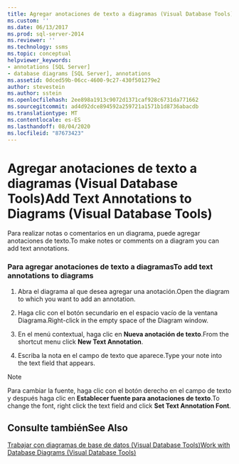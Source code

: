 ```yaml
---
title: Agregar anotaciones de texto a diagramas (Visual Database Tools) | Microsoft Docs
ms.custom: ''
ms.date: 06/13/2017
ms.prod: sql-server-2014
ms.reviewer: ''
ms.technology: ssms
ms.topic: conceptual
helpviewer_keywords:
- annotations [SQL Server]
- database diagrams [SQL Server], annotations
ms.assetid: 0dced59b-06cc-4600-9c27-430f501279e2
author: stevestein
ms.author: sstein
ms.openlocfilehash: 2ee898a1913c9072d1371caf928c6731da771662
ms.sourcegitcommit: ad4d92dce894592a259721a1571b1d8736abacdb
ms.translationtype: MT
ms.contentlocale: es-ES
ms.lasthandoff: 08/04/2020
ms.locfileid: "87673423"
---
```

# <a name="add-text-annotations-to-diagrams-visual-database-tools"></a><span data-ttu-id="0e9d2-102">Agregar anotaciones de texto a diagramas (Visual Database Tools)</span><span class="sxs-lookup"><span data-stu-id="0e9d2-102">Add Text Annotations to Diagrams (Visual Database Tools)</span></span>
  <span data-ttu-id="0e9d2-103">Para realizar notas o comentarios en un diagrama, puede agregar anotaciones de texto.</span><span class="sxs-lookup"><span data-stu-id="0e9d2-103">To make notes or comments on a diagram you can add text annotations.</span></span>  
  
### <a name="to-add-text-annotations-to-diagrams"></a><span data-ttu-id="0e9d2-104">Para agregar anotaciones de texto a diagramas</span><span class="sxs-lookup"><span data-stu-id="0e9d2-104">To add text annotations to diagrams</span></span>  
  
1.  <span data-ttu-id="0e9d2-105">Abra el diagrama al que desea agregar una anotación.</span><span class="sxs-lookup"><span data-stu-id="0e9d2-105">Open the diagram to which you want to add an annotation.</span></span>  
  
2.  <span data-ttu-id="0e9d2-106">Haga clic con el botón secundario en el espacio vacío de la ventana Diagrama.</span><span class="sxs-lookup"><span data-stu-id="0e9d2-106">Right-click in the empty space of the Diagram window.</span></span>  
  
3.  <span data-ttu-id="0e9d2-107">En el menú contextual, haga clic en **Nueva anotación de texto**.</span><span class="sxs-lookup"><span data-stu-id="0e9d2-107">From the shortcut menu click **New Text Annotation**.</span></span>  
  
4.  <span data-ttu-id="0e9d2-108">Escriba la nota en el campo de texto que aparece.</span><span class="sxs-lookup"><span data-stu-id="0e9d2-108">Type your note into the text field that appears.</span></span>  
  
> [!NOTE]  
>  <span data-ttu-id="0e9d2-109">Para cambiar la fuente, haga clic con el botón derecho en el campo de texto y después haga clic en **Establecer fuente para anotaciones de texto**.</span><span class="sxs-lookup"><span data-stu-id="0e9d2-109">To change the font, right click the text field and click **Set Text Annotation Font**.</span></span>  
  
## <a name="see-also"></a><span data-ttu-id="0e9d2-110">Consulte también</span><span class="sxs-lookup"><span data-stu-id="0e9d2-110">See Also</span></span>  
 [<span data-ttu-id="0e9d2-111">Trabajar con diagramas de base de datos &#40;Visual Database Tools&#41;</span><span class="sxs-lookup"><span data-stu-id="0e9d2-111">Work with Database Diagrams &#40;Visual Database Tools&#41;</span></span>](visual-database-tools.md)  
  
  
